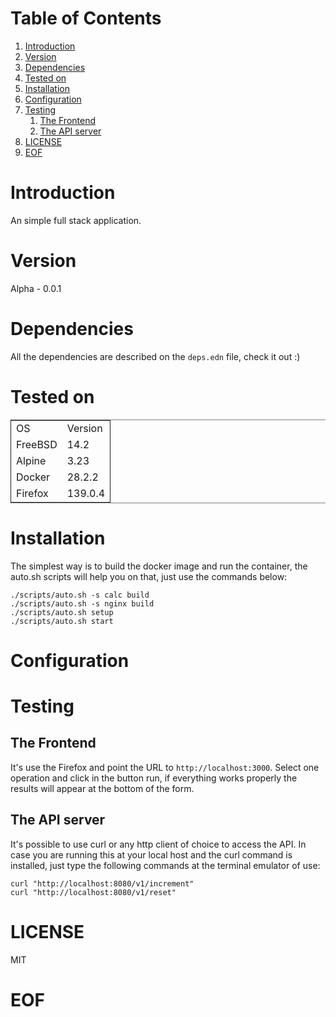 
# Table of Contents

1.  [Introduction](#org5eb875f)
2.  [Version](#org1c31707)
3.  [Dependencies](#orga45572d)
4.  [Tested on](#org67936ad)
5.  [Installation](#org87213e0)
6.  [Configuration](#orgb1328c5)
7.  [Testing](#org47384cc)
    1.  [The Frontend](#org1121df7)
    2.  [The API server](#orgfd8bd04)
8.  [LICENSE](#orge0db200)
9.  [EOF](#org933140d)



<a id="org5eb875f"></a>

# Introduction

An simple full stack application.


<a id="org1c31707"></a>

# Version

Alpha - 0.0.1


<a id="orga45572d"></a>

# Dependencies

All the dependencies are described on the `deps.edn` file, check it out :)


<a id="org67936ad"></a>

# Tested on

<table border="2" cellspacing="0" cellpadding="6" rules="groups" frame="hsides">


<colgroup>
<col  class="org-left" />

<col  class="org-right" />
</colgroup>
<tbody>
<tr>
<td class="org-left">OS</td>
<td class="org-right">Version</td>
</tr>

<tr>
<td class="org-left">FreeBSD</td>
<td class="org-right">14.2</td>
</tr>

<tr>
<td class="org-left">Alpine</td>
<td class="org-right">3.23</td>
</tr>

<tr>
<td class="org-left">Docker</td>
<td class="org-right">28.2.2</td>
</tr>

<tr>
<td class="org-left">Firefox</td>
<td class="org-right">139.0.4</td>
</tr>
</tbody>
</table>


<a id="org87213e0"></a>

# Installation

The simplest way is to build the docker image and run the container, the
auto.sh scripts will help you on that, just use the commands below:

    
    ./scripts/auto.sh -s calc build
    ./scripts/auto.sh -s nginx build
    ./scripts/auto.sh setup
    ./scripts/auto.sh start


<a id="orgb1328c5"></a>

# Configuration


<a id="org47384cc"></a>

# Testing


<a id="org1121df7"></a>

## The Frontend

It's use the Firefox and point the URL to `http://localhost:3000`.
Select one operation and click in the button run, if everything works
properly the results will appear at the bottom of the form.


<a id="orgfd8bd04"></a>

## The API server

It's possible to use curl or any http client of choice to access the API.
In case you are running this at your local host and the curl command is
installed, just type the following commands at the terminal emulator of use:

    
    curl "http://localhost:8080/v1/increment"
    curl "http://localhost:8080/v1/reset"


<a id="orge0db200"></a>

# LICENSE

MIT


<a id="org933140d"></a>

# EOF

